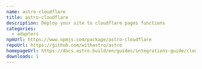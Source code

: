 ```yaml
---
name: astro-cloudflare
title: astro-cloudflare
description: Deploy your site to cloudflare pages functions
categories:
  - adapters
npmUrl: https://www.npmjs.com/package/astro-cloudflare
repoUrl: https://github.com/withastro/astro
homepageUrl: https://docs.astro.build/en/guides/integrations-guide/cloudflare/
downloads: 1
---
```

